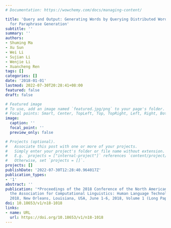 ```yaml
---
# Documentation: https://wowchemy.com/docs/managing-content/

title: 'Query and Output: Generating Words by Querying Distributed Word Representations
  for Paraphrase Generation'
subtitle: ''
summary: ''
authors:
- Shuming Ma
- Xu Sun
- Wei Li
- Sujian Li
- Wenjie Li
- Xuancheng Ren
tags: []
categories: []
date: '2018-01-01'
lastmod: 2022-07-30T20:28:41+08:00
featured: false
draft: false

# Featured image
# To use, add an image named `featured.jpg/png` to your page's folder.
# Focal points: Smart, Center, TopLeft, Top, TopRight, Left, Right, BottomLeft, Bottom, BottomRight.
image:
  caption: ''
  focal_point: ''
  preview_only: false

# Projects (optional).
#   Associate this post with one or more of your projects.
#   Simply enter your project's folder or file name without extension.
#   E.g. `projects = ["internal-project"]` references `content/project/deep-learning/index.md`.
#   Otherwise, set `projects = []`.
projects: []
publishDate: '2022-07-30T12:28:40.964017Z'
publication_types:
- '1'
abstract: ''
publication: '*Proceedings of the 2018 Conference of the North American Chapter of
  the Association for Computational Linguistics: Human Language Technologies, NAACL-HLT
  2018, New Orleans, Louisiana, USA, June 1-6, 2018, Volume 1 (Long Papers)*'
doi: 10.18653/v1/n18-1018
links:
- name: URL
  url: https://doi.org/10.18653/v1/n18-1018
---
```

